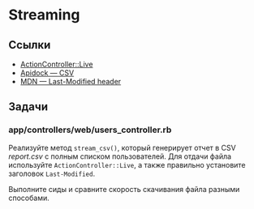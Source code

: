 # Streaming

## Ссылки

* [ActionController::Live](https://api.rubyonrails.org/classes/ActionController/Live.html)
* [Apidock — CSV](https://apidock.com/ruby/CSV)
* [MDN — Last-Modified header](https://developer.mozilla.org/ru/docs/Web/HTTP/Headers/Last-Modified)

## Задачи

### app/controllers/web/users_controller.rb

Реализуйте метод `stream_csv()`, который генерирует отчет в CSV *report.csv* с полным списком пользователей. Для отдачи файла используйте `ActionController::Live`, а также правильно установите заголовок `Last-Modified`.

Выполните сиды и сравните скорость скачивания файла разными способами.



